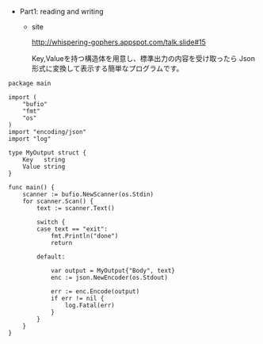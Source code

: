 * Part1: reading and writing
	* site

	  http://whispering-gophers.appspot.com/talk.slide#15

	  Key,Valueを持つ構造体を用意し、標準出力の内容を受け取ったら
	  Json形式に変換して表示する簡単なプログラムです。



```golang
package main

import (
	"bufio"
	"fmt"
	"os"
)
import "encoding/json"
import "log"

type MyOutput struct {
	Key   string
	Value string
}

func main() {
	scanner := bufio.NewScanner(os.Stdin)
	for scanner.Scan() {
		text := scanner.Text()

		switch {
		case text == "exit":
			fmt.Println("done")
			return

		default:

			var output = MyOutput{"Body", text}
			enc := json.NewEncoder(os.Stdout)

			err := enc.Encode(output)
			if err != nil {
				log.Fatal(err)
			}
		}
	}
}
```
